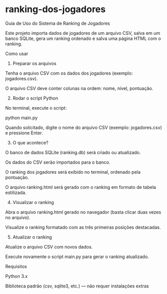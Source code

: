 # ranking-dos-jogadores

Guia de Uso do Sistema de Ranking de Jogadores

Este projeto importa dados de jogadores de um arquivo CSV, salva em um banco SQLite, gera um ranking ordenado e salva uma página HTML com o ranking.

Como usar
1. Preparar os arquivos

Tenha o arquivo CSV com os dados dos jogadores (exemplo: jogadores.csv).

O arquivo CSV deve conter colunas na ordem: nome, nível, pontuação.

2. Rodar o script Python

No terminal, execute o script:

python main.py


Quando solicitado, digite o nome do arquivo CSV (exemplo: jogadores.csv) e pressione Enter.

3. O que acontece?

O banco de dados SQLite (ranking.db) será criado ou atualizado.

Os dados do CSV serão importados para o banco.

O ranking dos jogadores será exibido no terminal, ordenado pela pontuação.

O arquivo ranking.html será gerado com o ranking em formato de tabela estilizada.

4. Visualizar o ranking

Abra o arquivo ranking.html gerado no navegador (basta clicar duas vezes no arquivo).

Visualize o ranking formatado com as três primeiras posições destacadas.

5. Atualizar o ranking

Atualize o arquivo CSV com novos dados.

Execute novamente o script main.py para gerar o ranking atualizado.

Requisitos

Python 3.x

Biblioteca padrão (csv, sqlite3, etc.) — não requer instalações extras
